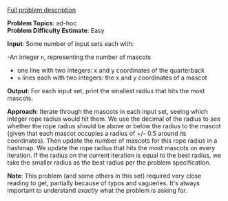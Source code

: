 
[Full problem description](https://www.codechef.com/PACE2022/problems/PACISE8/)

**Problem Topics**: ad-hoc  
**Problem Difficulty Estimate**: Easy

**Input**: Some number of input sets each with:

-An integer `n`, representing the number of mascots
- one line with two integers: x and y coordinates of the quarterback
- `n` lines each with two integers: the x and y coordinates of a mascot

**Output**: For each input set, print the smallest radius that hits the most mascots. 

**Approach**: Iterate through the mascots in each input set, seeing which integer rope radius would hit them.  We use the 
decimal of the radius to see whether the rope radius should be above or below the radius to the mascot (given that each mascot occupies a radius of 
+/- 0.5 around its coordinates).  Then update the number of mascots for this rope radius in a hashmap.  We update the rope radius that hits the most mascots
on every iteration.  If the radius on the current iteration is equal to the best radius, we take the smaller radius as the best radius per the problem specification.

**Note**: This problem (and some others in this set) required very close reading to get, partially because of typos and vagueries.  It's always important
to understand *exactly* what the problem is asking for.  
